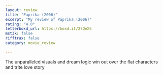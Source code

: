 ```yaml
---
layout: review
title: "Paprika (2006)"
excerpt: "My review of Paprika (2006)"
rating: "4.0"
letterboxd_url: https://boxd.it/27QeX5
mst3k: false
rifftrax: false
category: movie_review

---
```


The unparalleled visuals and dream logic win out over the flat characters and trite love story